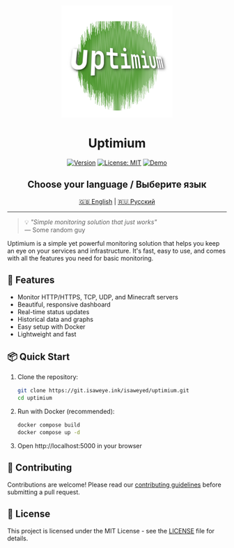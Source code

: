 <div align="center">
  <img src="static/logo.png" alt="Uptimium Logo" width="256">
  
  <h1>Uptimium</h1>
  
  [![Version](https://img.shields.io/badge/Uptimium-v1.0.0-success)](https://git.isaweye.ink/isaweyed/uptimium)
  [![License: MIT](https://img.shields.io/badge/License-MIT-brightgreen.svg)](http://www.MIT.net/)
  [![Demo](https://img.shields.io/badge/🚀-Live_Demo-9cf?style=flat-square)](https://status.isaweye.ink)

  <h2>Choose your language / Выберите язык</h2>
  
  [🇬🇧 English](README_EN.md) | [🇷🇺 Русский](README_RU.md)
</div>

---

> 💡 *"Simple monitoring solution that just works"*  
> — Some random guy

Uptimium is a simple yet powerful monitoring solution that helps you keep an eye on your services and infrastructure. It's fast, easy to use, and comes with all the features you need for basic monitoring.

## 🚀 Features

- Monitor HTTP/HTTPS, TCP, UDP, and Minecraft servers
- Beautiful, responsive dashboard
- Real-time status updates
- Historical data and graphs
- Easy setup with Docker
- Lightweight and fast

## 📦 Quick Start

1. Clone the repository:
   ```bash
   git clone https://git.isaweye.ink/isaweyed/uptimium.git
   cd uptimium
   ```

2. Run with Docker (recommended):
   ```bash
   docker compose build
   docker compose up -d
   ```

3. Open http://localhost:5000 in your browser

## 🤝 Contributing

Contributions are welcome! Please read our [contributing guidelines](CONTRIBUTING.md) before submitting a pull request.

## 📜 License

This project is licensed under the MIT License - see the [LICENSE](LICENSE) file for details.
